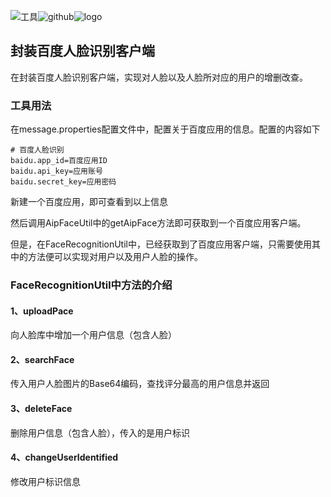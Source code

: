 ![工具](https://img.shields.io/badge/百度AI-Utils-pink.svg)![github](https://img.shields.io/badge/lightingsui-github-cyan.svg)![logo](https://img.shields.io/badge/GitHub-lightingsui-red.svg?style=social&logo=github)

## 封装百度人脸识别客户端

在封装百度人脸识别客户端，实现对人脸以及人脸所对应的用户的增删改查。

### 工具用法

在message.properties配置文件中，配置关于百度应用的信息。配置的内容如下

```properties
# 百度人脸识别
baidu.app_id=百度应用ID
baidu.api_key=应用账号
baidu.secret_key=应用密码
```

新建一个百度应用，即可查看到以上信息

然后调用AipFaceUtil中的getAipFace方法即可获取到一个百度应用客户端。

但是，在FaceRecognitionUtil中，已经获取到了百度应用客户端，只需要使用其中的方法便可以实现对用户以及用户人脸的操作。

### FaceRecognitionUtil中方法的介绍

#### 1、uploadPace

向人脸库中增加一个用户信息（包含人脸）

#### 2、searchFace

传入用户人脸图片的Base64编码，查找评分最高的用户信息并返回

#### 3、deleteFace

删除用户信息（包含人脸），传入的是用户标识

#### 4、changeUserIdentified

修改用户标识信息
